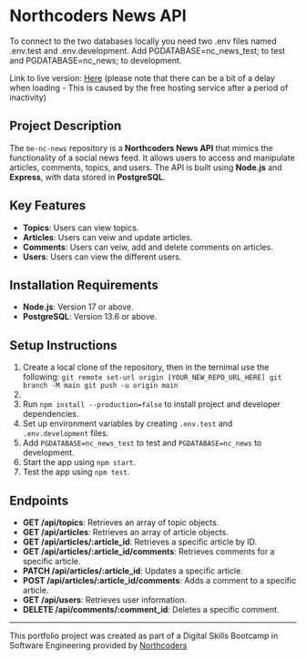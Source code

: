 # Northcoders News API

To connect to the two databases locally you need two .env files named .env.test and .env.development.
Add PGDATABASE=nc_news_test; to test and PGDATABASE=nc_news; to development.

Link to live version: [Here](https://first-project-my3j.onrender.com) (please note that there can be a bit of a delay when loading - This is caused by the free hosting service after a period of inactivity)

## Project Description
The `be-nc-news` repository is a **Northcoders News API** that mimics the functionality of a social news feed. It allows users to access and manipulate articles, comments, topics, and users. The API is built using **Node.js** and **Express**, with data stored in **PostgreSQL**.

## Key Features
- **Topics**: Users can view topics.
- **Articles**: Users can veiw and update articles.
- **Comments**: Users can veiw, add and delete comments on articles.
- **Users**: Users can view the different users.

## Installation Requirements
- **Node.js**: Version 17 or above.
- **PostgreSQL**: Version 13.6 or above.

## Setup Instructions
1. Create a local clone of the repository, then in the ternimal use the following:
`git remote set-url origin [YOUR_NEW_REPO_URL_HERE]
git branch -M main
git push -u origin main`
3. 
4. Run `npm install --production=false` to install project and developer dependencies.
5. Set up environment variables by creating `.env.test` and `.env.development` files.
6. Add `PGDATABASE=nc_news_test` to test and `PGDATABASE=nc_news` to development.
7. Start the app using `npm start`.
8. Test the app using `npm test`.

## Endpoints
- **GET /api/topics**: Retrieves an array of topic objects.
- **GET /api/articles**: Retrieves an array of article objects.
- **GET /api/articles/:article_id**: Retrieves a specific article by ID.
- **GET /api/articles/:article_id/comments**: Retrieves comments for a specific article.
- **PATCH /api/articles/:article_id**: Updates a specific article.
- **POST /api/articles/:article_id/comments**: Adds a comment to a specific article.
- **GET /api/users**: Retrieves user information.
- **DELETE /api/comments/:comment_id**: Deletes a specific comment.


---

This portfolio project was created as part of a Digital Skills Bootcamp in Software Engineering provided by [Northcoders](https://northcoders.com/)
